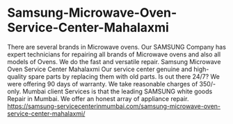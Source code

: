 # Samsung-Microwave-Oven-Service-Center-Mahalaxmi
There are several brands in Microwave ovens. Our SAMSUNG  Company has expert technicians for repairing all brands of Microwave ovens and also all models of Ovens. We do the fast and versatile repair. Samsung Microwave Oven Service Center Mahalaxmi  Our service center genuine and high-quality spare parts by replacing them with old parts. Is out there 24/7? We were offering 90 days of warranty. We take reasonable charges of 350/- only. Mumbai client Services is that the leading SAMSUNG  white goods Repair in Mumbai. We offer an honest array of appliance repair.  https://samsung-servicecenterinmumbai.com/samsung-microwave-oven-service-center-mahalaxmi/
